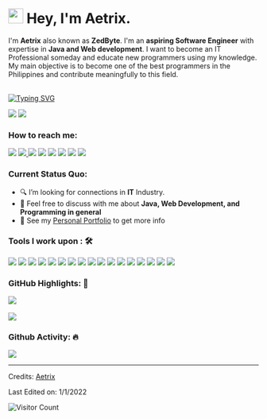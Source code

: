 <h1><img src="https://slackmojis.com/emojis/5197-party_blob/download" width="30"/> Hey, I'm Aetrix.</h1>

I'm **Aetrix** also known as **ZedByte**. I'm an **aspiring Software Engineer** with expertise in **Java and Web development**. I want to become an IT Professional someday and educate new programmers using my knowledge. My main objective is to become one of the best programmers in the Philippines and contribute meaningfully to this field.<br><br>
<!--<a href="https://www.facebook.com"><img src="https://camo.githubusercontent.com/d79c5549652f9c7690992eb49571d216a70a480681561cbd93bfbfc77c491e54/68747470733a2f2f696d672e736869656c64732e696f2f62616467652f596f75547562652d4646303030303f7374796c653d666f722d7468652d6261646765266c6f676f3d796f7574756265266c6f676f436f6c6f723d7768697465"></a><img><br><br>-->
[![Typing SVG](https://readme-typing-svg.herokuapp.com?color=%2349F707&lines=I'm+Aetrix;Software+Engineer)](https://git.io/typing-svg)

[![](https://img.shields.io/badge/Gmail-aetrix@gmail.com-red)](mailto:@gmail.com) [![](https://img.shields.io/badge/Linkedin-blue)](https://www.linkedin.com/in/aetrix)

### How to reach me: 
<a href="mailto: aetrix@gmail.com">
<img src="https://img.shields.io/badge/-aetrix@gmail.com-7B83EB?&style=for-the-badge&logo=Microsoft-outlook&logoColor=white" ></a>  <a  href="https://www.instagram.com"><img src="https://img.shields.io/badge/@aetrix-%23E4405F.svg?&style=for-the-badge&logo=instagram&logoColor=white"> </a>  <a href="https://www.linkedin.com/"><img src="https://img.shields.io/badge/aetrix-%230077B5.svg?&style=for-the-badge&logo=linkedin&logoColor=white" ></a>  <a  href="https://www.aetrix.netlify.app/"><img src="https://img.shields.io/badge/aetrix.github.io-%2312100E.svg?&style=for-the-badge&logo=safari&logoColor=white"></a>
<a href="https://www.messenger.com/"><img src="https://img.shields.io/badge/Messenger-00B2FF?style=for-the-badge&logo=messenger&logoColor=white"></a> <a href="https://www.telegram.com/"><img src="https://img.shields.io/badge/Telegram-2CA5E0?style=for-the-badge&logo=telegram&logoColor=white"></a> <a href="www.discord.com"><img src="https://img.shields.io/badge/Discord-7289DA?style=for-the-badge&logo=discord&logoColor=white"></a> <a href="www.microsoftteams.com"><img src="https://img.shields.io/badge/Microsoft_Teams-6264A7?style=for-the-badge&logo=microsoft-teams&logoColor=white"></a>

### Current Status Quo:

- 🔍 I’m looking for connections in <strong>IT</strong> Industry.
- 💬 Feel free to discuss with me about <strong>Java, Web Development, and Programming in general</strong>
- 👀 See my [Personal Portfolio](https://aetrix.netlify.app/index.html) to get more info

### Tools I work upon : 🛠

<img src="https://img.shields.io/badge/html5-%23E34F26.svg?style=for-the-badge&logo=html5&logoColor=white">   <img src="https://img.shields.io/badge/css3%20-%2314354C.svg?&style=for-the-badge&logo=css3&logoColor=white">   <img src="https://img.shields.io/badge/javascript%20-%23323330.svg?&style=for-the-badge&logo=javascript&logoColor=%23F7DF1E"> <img src="https://img.shields.io/badge/PHP%20-%23777BB4.svg?&style=for-the-badge&logo=php&logoColor=white">   <img src="https://img.shields.io/badge/react-%2320232a.svg?style=for-the-badge&logo=react&logoColor=%2361DAFB"> <img src="https://img.shields.io/badge/Angular%20-%23DD0031.svg?&style=for-the-badge&logo=angular&logoColor=white"> <img src="https://img.shields.io/badge/Babel-F9DC3e?style=for-the-badge&logo=babel&logoColor=black"> <img src="https://img.shields.io/badge/node.js%20-%23008CC1.svg?&style=for-the-badge&logo=node.js&logoColor=white"> <img src="https://img.shields.io/badge/mongodb%20-%2347A248svg?&style=for-the-badge&logo=mongodb&logoColor=white"> <img src="https://img.shields.io/badge/git%20-%23F05032.svg?&style=for-the-badge&logo=git&logoColor=white"/> <img src="http://img.shields.io/badge/-VS%20Code-000000?style=for-the-badge&logo=Visual-studio-code&logoColor=blue"> <img src="https://img.shields.io/badge/bootstrap-%23563D7C.svg?style=for-the-badge&logo=bootstrap&logoColor=white"> <img src="https://img.shields.io/badge/Canva-%2300C4CC.svg?style=for-the-badge&logo=Canva&logoColor=white"> <img src="https://img.shields.io/badge/figma-%23F24E1E.svg?style=for-the-badge&logo=figma&logoColor=white"> <img src="https://img.shields.io/badge/Eclipse-FE7A16.svg?style=for-the-badge&logo=Eclipse&logoColor=white">
<img src="https://img.shields.io/badge/Java-ED8B00?style=for-the-badge&logo=java&logoColor=white"> <img src="https://img.shields.io/badge/Python-14354C?style=for-the-badge&logo=python&logoColor=white">

### GitHub Highlights: :blossom:
<a href="https://www.linkedin.com/in">
   <img align="center" src="https://github-readme-streak-stats.herokuapp.com/?user=Zedbyte&theme=buefy-dark&date_format=M%20j%5B%2C%20Y%5D" />
</a><br><br>
<a href="https://www.linkedin.com/in">
  <img align="center" src="https://github-readme-stats.vercel.app/api/top-langs/?username=Zedbyte&langs_count=8&layout=compact&theme=material-palenight&hide=html,Tcl" />
</a>

### Github Activity: 🔥 
<img align="center" src="https://github-readme-activity-graph.vercel.app/graph?username=Zedbyte&bg_color=000000&color=ffffff&line=ffffff&point=00eeff&area=true&hide_border=true" />

-----
Credits: [Aetrix](https://github.com/)

Last Edited on: 1/1/2022

![Visitor Count](https://profile-counter.glitch.me/{aetrix}/count.svg)

